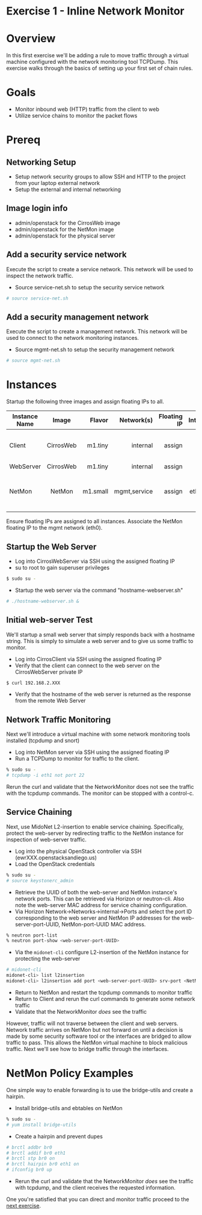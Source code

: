 
# Exercise 1 - Inline Network Monitor

# Overview

In this first exercise we'll be adding a rule to move traffic through a virtual machine configured with the network monitoring tool TCPDump. This exercise walks through the basics of setting up your first set of chain rules.

# Goals

  * Monitor inbound web (HTTP) traffic from the client to web
  * Utilize service chains to monitor the packet flows

# Prereq

## Networking Setup
  * Setup network security groups to allow SSH and HTTP to the project from your laptop external network
  * Setup the external and internal networking
  
## Image login info
  * admin/openstack for the CirrosWeb image
  * admin/openstack for the NetMon image
  * admin/openstack for the physical server

## Add a security service network

Execute the script to create a service network. This network will be used to inspect the network traffic.

* Source service-net.sh to setup the security service network
```bash
# source service-net.sh
```

## Add a security management network

Execute the script to create a management network. This network will be used to connect to the network monitoring instances.

* Source mgmt-net.sh to setup the security management network
```bash
# source mgmt-net.sh
```

# Instances

Startup the following three images and assign floating IPs to all. 

| Instance Name | Image         | Flavor  | Network(s)      | Floating IP | Interfaces          | Notes                            |
| ------------- |:-------------:| -------:|----------------:|------------:|--------------------:|---------------------------------:|
| Client        | CirrosWeb     | m1.tiny | internal        |  assign     | eth0                | reuse from previous exercise     |
| WebServer     | CirrosWeb     | m1.tiny | internal        |  assign     | eth0                |                                  |
| NetMon        | NetMon        | m1.small| mgmt,service    |  assign     | eth0, eth1          | eth0 to mgmt and eth1 to service | 

Ensure floating IPs are assigned to all instances. Associate the NetMon floating IP to the mgmt network (eth0).


## Startup the Web Server
* Log into CirrosWebServer via SSH using the assigned floating IP
* su to root to gain superuser privileges
```bash
$ sudo su -
```
* Startup the web server via the command "hostname-webserver.sh"
```bash
# ./hostname-webserver.sh &
```

## Initial web-server Test

We'll startup a small web server that simply responds back with a hostname string. This is simply to simulate a web server and to give us some traffic to monitor.

* Log into CirrosClient via SSH using the assigned floating IP
* Verify that the client can connect to the web server on the CirrosWebServer private IP
```bash
$ curl 192.168.2.XXX
```
* Verify that the hostname of the web server is returned as the response from the remote Web Server

## Network Traffic Monitoring

Next we'll introduce a virtual machine with some network monitoring tools installed (tcpdump and snort)

* Log into NetMon server via SSH using the assigned floating IP 
* Run a TCPDump to monitor for traffic to the client.

```bash
% sudo su -
# tcpdump -i eth1 not port 22
```

Rerun the curl and validate that the NetworkMonitor does not see the traffic with the tcpdump commands. The monitor can be stopped with a control-c.


## Service Chaining

Next, use MidoNet L2-insertion to enable service chaining. Specifically, protect the web-server by redirecting traffic to the NetMon instance for inspection of web-server traffic.


* Log into the physical OpenStack controller via SSH (ewrXXX.openstacksandiego.us)
* Load the OpenStack credentials
```bash
% sudo su -
# source keystonerc_admin
```

* Retrieve the UUID of both the web-server and NetMon instance's network ports. This can be retrieved via Horizon or neutron-cli. Also note the web-server MAC address for service chaining configuration.
* Via Horizon Network->Networks->internal->Ports and select the port ID corresponding to the web server and NetMon IP addresses for the web-server-port-UUID, NetMon-port-UUID MAC address.
```bash
% neutron port-list
% neutron port-show <web-server-port-UUID>
```

* Via the `midonet-cli` configure L2-insertion of the NetMon instance for protecting the web-server
```bash
# midonet-cli
midonet-cli> list l2insertion
midonet-cli> l2insertion add port <web-server-port-UUID> srv-port <NetMon-port-UUID> fail-open true mac <web-server-MAC> 
```

* Return to NetMon and restart the tcpdump commands to monitor traffic
* Return to Client and rerun the curl commands to generate some network traffic
* Validate that the NetworkMonitor _does_ see the traffic

However, traffic will not traverse between the client and web servers. Network traffic arrives on NetMon but not forward on until a decision is made by some security software tool or the interfaces are bridged to allow traffic to pass. This allows the NetMon virtual machine to block malicious traffic. Next we'll see how to bridge traffic through the interfaces.

#  NetMon Policy Examples

One simple way to enable forwarding is to use the bridge-utils and create a hairpin.

* Install bridge-utils and ebtables on NetMon
```bash
% sudo su -
# yum install bridge-utils
```

* Create a hairpin and prevent dupes
```bash
# brctl addbr br0
# brctl addif br0 eth1
# brctl stp br0 on
# brctl hairpin br0 eth1 on
# ifconfig br0 up
```

* Rerun the curl and validate that the NetworkMonitor _does_ see the traffic with tcpdump, and the client receives the requested information.

One you're satisfied that you can direct and monitor traffic proceed to the <A HREF="https://github.com/OpenStackSanDiego/ServiceChains/blob/master/Exercise%20%232.md">next exercise</A>.




